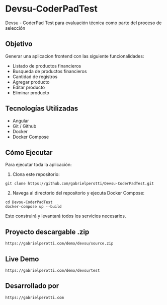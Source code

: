 # Devsu-CoderPadTest
Devsu - CoderPad Test para evaluación técnica como parte del proceso de selección

## Objetivo
Generar una aplicacion frontend con las siguiente funcionalidades:
- Listado de productos financieros
- Busqueda de productos financieros
- Cantidad de registros
- Agregar producto
- Editar producto
- Eliminar producto

## Tecnologías Utilizadas
- Angular
- Git / Github
- Docker
- Docker Compose

## Cómo Ejecutar
Para ejecutar toda la aplicación:
1. Clona este repositorio:
```
git clone https://github.com/gabrielperotti/Devsu-CoderPadTest.git
```
2. Navega al directorio del repositorio y ejecuta Docker Compose:
```
cd Devsu-CoderPadTest
docker-compose up --build
```
Esto construirá y levantará todos los servicios necesarios.

## Proyecto descargable .zip
```
https://gabrielperotti.com/demo/devsu/source.zip
```

## Live Demo
```
https://gabrielperotti.com/demo/devsu/test
```

## Desarrollado por
```
https://gabrielperotti.com
```